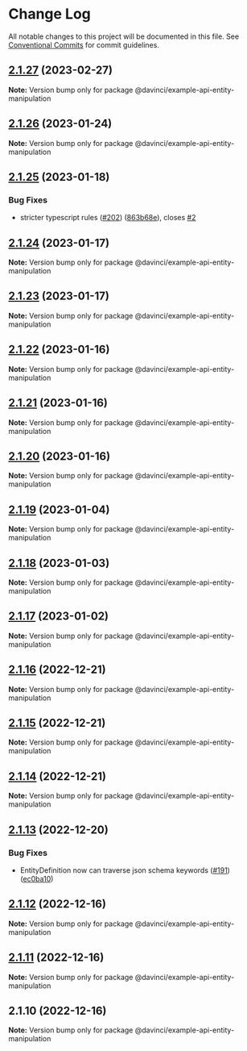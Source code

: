 # Change Log

All notable changes to this project will be documented in this file.
See [Conventional Commits](https://conventionalcommits.org) for commit guidelines.

## [2.1.27](https://github.com/HPInc/davinci/compare/@davinci/example-api-entity-manipulation@2.1.26...@davinci/example-api-entity-manipulation@2.1.27) (2023-02-27)

**Note:** Version bump only for package @davinci/example-api-entity-manipulation





## [2.1.26](https://github.com/HPInc/davinci/compare/@davinci/example-api-entity-manipulation@2.1.25...@davinci/example-api-entity-manipulation@2.1.26) (2023-01-24)

**Note:** Version bump only for package @davinci/example-api-entity-manipulation





## [2.1.25](https://github.com/HPInc/davinci/compare/@davinci/example-api-entity-manipulation@2.1.24...@davinci/example-api-entity-manipulation@2.1.25) (2023-01-18)


### Bug Fixes

* stricter typescript rules ([#202](https://github.com/HPInc/davinci/issues/202)) ([863b68e](https://github.com/HPInc/davinci/commit/863b68e9702aecc6e5fd2b1e488d961a911c5478)), closes [#2](https://github.com/HPInc/davinci/issues/2)





## [2.1.24](https://github.com/HPInc/davinci/compare/@davinci/example-api-entity-manipulation@2.1.23...@davinci/example-api-entity-manipulation@2.1.24) (2023-01-17)

**Note:** Version bump only for package @davinci/example-api-entity-manipulation





## [2.1.23](https://github.com/HPInc/davinci/compare/@davinci/example-api-entity-manipulation@2.1.22...@davinci/example-api-entity-manipulation@2.1.23) (2023-01-17)

**Note:** Version bump only for package @davinci/example-api-entity-manipulation





## [2.1.22](https://github.com/HPInc/davinci/compare/@davinci/example-api-entity-manipulation@2.1.21...@davinci/example-api-entity-manipulation@2.1.22) (2023-01-16)

**Note:** Version bump only for package @davinci/example-api-entity-manipulation





## [2.1.21](https://github.com/HPInc/davinci/compare/@davinci/example-api-entity-manipulation@2.1.20...@davinci/example-api-entity-manipulation@2.1.21) (2023-01-16)

**Note:** Version bump only for package @davinci/example-api-entity-manipulation





## [2.1.20](https://github.com/HPInc/davinci/compare/@davinci/example-api-entity-manipulation@2.1.19...@davinci/example-api-entity-manipulation@2.1.20) (2023-01-16)

**Note:** Version bump only for package @davinci/example-api-entity-manipulation





## [2.1.19](https://github.com/HPInc/davinci/compare/@davinci/example-api-entity-manipulation@2.1.18...@davinci/example-api-entity-manipulation@2.1.19) (2023-01-04)

**Note:** Version bump only for package @davinci/example-api-entity-manipulation





## [2.1.18](https://github.com/HPInc/davinci/compare/@davinci/example-api-entity-manipulation@2.1.17...@davinci/example-api-entity-manipulation@2.1.18) (2023-01-03)

**Note:** Version bump only for package @davinci/example-api-entity-manipulation





## [2.1.17](https://github.com/HPInc/davinci/compare/@davinci/example-api-entity-manipulation@2.1.16...@davinci/example-api-entity-manipulation@2.1.17) (2023-01-02)

**Note:** Version bump only for package @davinci/example-api-entity-manipulation





## [2.1.16](https://github.com/HPInc/davinci/compare/@davinci/example-api-entity-manipulation@2.1.15...@davinci/example-api-entity-manipulation@2.1.16) (2022-12-21)

**Note:** Version bump only for package @davinci/example-api-entity-manipulation





## [2.1.15](https://github.com/HPInc/davinci/compare/@davinci/example-api-entity-manipulation@2.1.14...@davinci/example-api-entity-manipulation@2.1.15) (2022-12-21)

**Note:** Version bump only for package @davinci/example-api-entity-manipulation





## [2.1.14](https://github.com/HPInc/davinci/compare/@davinci/example-api-entity-manipulation@2.1.13...@davinci/example-api-entity-manipulation@2.1.14) (2022-12-21)

**Note:** Version bump only for package @davinci/example-api-entity-manipulation





## [2.1.13](https://github.com/HPInc/davinci/compare/@davinci/example-api-entity-manipulation@2.1.12...@davinci/example-api-entity-manipulation@2.1.13) (2022-12-20)


### Bug Fixes

* EntityDefinition now can traverse json schema keywords ([#191](https://github.com/HPInc/davinci/issues/191)) ([ec0ba10](https://github.com/HPInc/davinci/commit/ec0ba1084fe0126e920d324b21bfa42af5639dc3))





## [2.1.12](https://github.com/HPInc/davinci/compare/@davinci/example-api-entity-manipulation@2.1.11...@davinci/example-api-entity-manipulation@2.1.12) (2022-12-16)

**Note:** Version bump only for package @davinci/example-api-entity-manipulation





## [2.1.11](https://github.com/HPInc/davinci/compare/@davinci/example-api-entity-manipulation@2.1.10...@davinci/example-api-entity-manipulation@2.1.11) (2022-12-16)

**Note:** Version bump only for package @davinci/example-api-entity-manipulation





## 2.1.10 (2022-12-16)

**Note:** Version bump only for package @davinci/example-api-entity-manipulation
